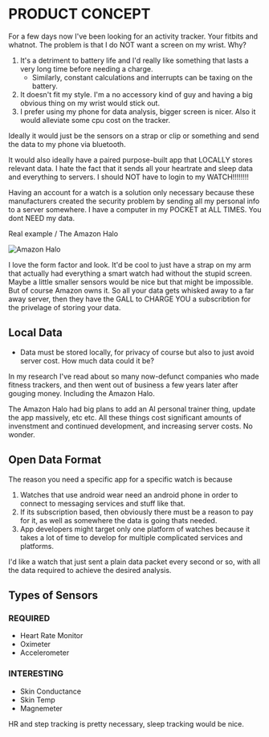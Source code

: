 
# PRODUCT CONCEPT

For a few days now I've been looking for an activity tracker. Your fitbits and whatnot. 
The problem is that I do NOT want a screen on my wrist. Why?

1. It's a detriment to battery life and I'd really like something that lasts a very long time before needing a charge.
    - Similarly, constant calculations and interrupts can be taxing on the battery.
2. It doesn't fit my style. I'm a no accessory kind of guy and having a big obvious thing on my wrist would stick out.
3. I prefer using my phone for data analysis, bigger screen is nicer. Also it would alleviate some cpu cost on the tracker.

Ideally it would just be the sensors on a strap or clip or something and send the data to my phone via bluetooth.

It would also ideally have a paired purpose-built app that LOCALLY stores relevant data. I hate the fact that it sends all your heartrate and sleep data and everything to servers. I should NOT have to login to my WATCH!!!!!!!!

Having an account for a watch is a solution only necessary because these manufacturers created the security problem by sending all my personal info to a server somewhere. I have a computer in my POCKET at ALL TIMES. You dont NEED my data.

Real example \/ The Amazon Halo

![Amazon Halo](https://assets.mofoprod.net/network/images/Amazon-Halo_el9g9r_AwK0dy0.original.jpg)

I love the form factor and look. It'd be cool to just have a strap on my arm that actually had everything a smart watch had without the stupid screen. Maybe a little smaller sensors would be nice but that might be impossible.
But of course Amazon owns it. So all your data gets whisked away to a far away server, then they have the GALL to CHARGE YOU a subscribtion for the privelage of storing your data. 

## Local Data

- Data must be stored locally, for privacy of course but also to just avoid server cost. How much data could it be?

In my research I've read about so many now-defunct companies who made fitness trackers, and then went out of business a few years later after gouging money. Including the Amazon Halo. 

The Amazon Halo had big plans to add an AI personal trainer thing, update the app massively, etc etc. All these things cost significant amounts of invenstment and continued development, and increasing server costs. No wonder. 

## Open Data Format

The reason you need a specific app for a specific watch is because 

1. Watches that use android wear need an android phone in order to connect to messaging services and stuff like that. 
2. If its subscription based, then obviously there must be a reason to pay for it, as well as somewhere the data is going thats needed. 
3. App developers might target only one platform of watches because it takes a lot of time to develop for multiple complicated services and platforms. 

I'd like a watch that just sent a plain data packet every second or so, with all the data required to achieve the desired analysis. 

## Types of Sensors

### **REQUIRED**

- Heart Rate Monitor
- Oximeter
- Accelerometer

### **INTERESTING**

- Skin Conductance
- Skin Temp 
- Magnemeter

HR and step tracking is pretty necessary, sleep tracking would be nice. 
